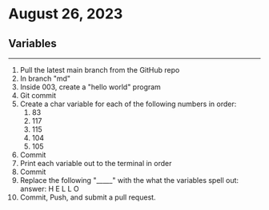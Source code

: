 # August 26, 2023

## Variables

---

1. Pull the latest main branch from the GitHub repo
2. In branch "md"
3. Inside 003, create a "hello world" program
4. Git commit 
5. Create a char variable for each of the following numbers in order:
   1. 83
   2. 117
   3. 115
   4. 104
   5. 105
6. Commit
7. Print each variable out to the terminal in order
8. Commit
9. Replace the following "_____" with the what the variables spell out:
    <br>
   answer: H E L L O
	<br>
10. Commit, Push, and submit a pull request.
